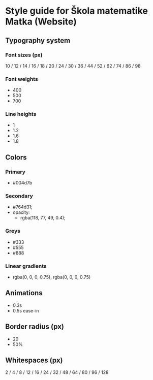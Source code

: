 # Style guide for Škola matematike Matka (Website)

## Typography system

### Font sizes (px)

10 / 12 / 14 / 16 / 18 / 20 / 24 / 30 / 36 / 44 / 52 / 62 / 74 / 86 / 98

### Font weights

- 400
- 500
- 700

### Line heights

- 1
- 1.2
- 1.6
- 1.8

## Colors

### Primary

- #004d7b

### Secondary

- #764d31;
- opacity:
  - rgba(118, 77, 49, 0.4);

### Greys

- #333
- #555
- #888

### Linear gradients

- rgba(0, 0, 0, 0.75), rgba(0, 0, 0, 0.75)

## Animations

- 0.3s
- 0.5s ease-in

## Border radius (px)

- 20
- 50%

## Whitespaces (px)

2 / 4 / 8 / 12 / 16 / 24 / 32 / 48 / 64 / 80 / 96 / 128
